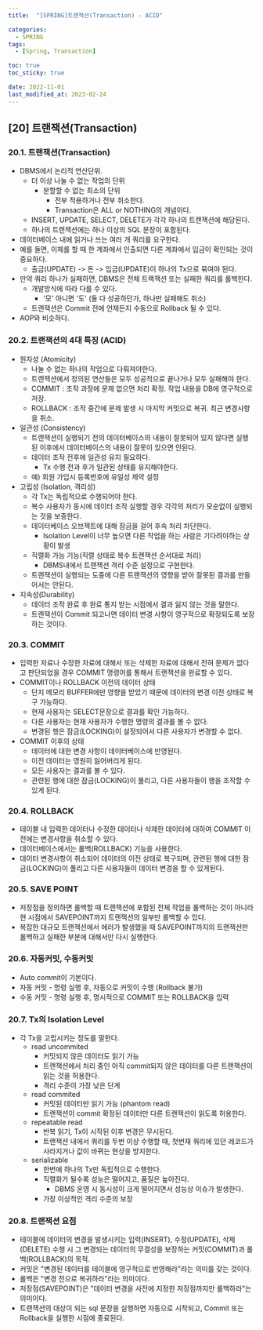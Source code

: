 ```yaml
---
title:  "[SPRING]트랜잭션(Transaction) - ACID"

categories:
  - SPRING
tags:
  - [Spring, Transaction]

toc: true
toc_sticky: true

date: 2022-11-01
last_modified_at: 2023-02-24
---
```

[20] 트랜잭션(Transaction)
---
### 20.1. 트랜잭션(Transaction)

- DBMS에서 논리적 연산단위.
  - 더 이상 나눌 수 없는 작업의 단위
    - 분할할 수 없는 최소의 단위
      - 전부 적용하거나 전부 취소한다.
      - Transaction은 ALL or NOTHING의 개념이다.
  - INSERT, UPDATE, SELECT, DELETE가 각각 하나의 트랜잭션에 해당된다.
  - 하나의 트랜잭션에는 하나 이상의 SQL 문장이 포함된다.
- 데이터베이스 내에 읽거나 쓰는 여러 개 쿼리를 요구한다.
- 예를 들면, 이체를 할 때 한 계좌에서 인출되면 다른 계좌에서 입금이 확인되는 것이 중요하다.
  - 출금(UPDATE) -> 돈 -> 입금(UPDATE)이 하나의 Tx으로 묶여야 된다.
- 만약 쿼리 하나가 실패하면, DBMS은 전체 트랙잭션 또는 실패한 쿼리를 롤백한다.
  - 개발방식에 따라 다를 수 있다.
    - '모' 아니면 '도' (둘 다 성공하던가, 하나만 실패해도 취소)
  - 트랜잭션은 Commit 전에 언제든지 수동으로 Rollback 될 수 있다.
- AOP와 비슷하다.

### 20.2. 트랜잭션의 4대 특징 (ACID)

- 원자성 (Atomicity)
  - 나눌 수 없는 하나의 작업으로 다뤄져야한다.
  - 트랜잭션에서 정의된 연산들은 모두 성공적으로 끝나거나 모두 실패해야 한다.
  - COMMIT : 조작 과정에 문제 없으면 처리 확정. 작업 내용을 DB에 영구적으로 저장.
  - ROLLBACK : 조작 중간에 문제 발생 시 마지막 커밋으로 복귀. 최근 변경사항을 취소.
- 일관성 (Consistency)
  - 트랜잭션이 실행되기 전의 데이터베이스의 내용이 잘못되어 있지 않다면 실행된 이후에서 데이터베이스의 내용이 잘못이 있으면 안된다.
  - 데이터 조작 전후에 일관성 유지 필요하다.
    - Tx 수행 전과 후가 일관된 상태를 유지해야한다.
  - 예) 회원 가입시 등록번호에 유일성 제약 설정
- 고립성 (Isolation, 격리성)
  - 각 Tx는 독립적으로 수행되어야 한다.
  - 복수 사용자가 동시에 데이터 조작 실행할 경우 각각의 처리가 모순없이 실행되는 것을 보증한다.
  - 데이터베이스 오브젝트에 대해 잠금을 걸어 후속 처리 차단한다.
    - Isolation Level이 너무 높으면 다른 작업을 하는 사람은 기다려야하는 상황이 발생
  - 직렬화 가능 기능(직렬 상태로 복수 트랜잭션 순서대로 처리)
    - DBMS내에서 트랜잭션 격리 수준 설정으로 구현한다.
  - 트랜잭션이 실행되는 도중에 다른 트랜잭션의 영향을 받아 잘못된 결과를 만들어서는 안된다.
- 지속성(Durability)
  - 데이터 조작 완료 후 완료 통지 받는 시점에서 결과 잃지 않는 것을 말한다.
  - 트랜잭션이 Commit 되고나면 데이터 변경 사항이 영구적으로 확정되도록 보장하는 것이다.

### 20.3. COMMIT

- 입력한 자료나 수정한 자료에 대해서 또는 삭제한 자료에 대해서 전혀 문제가 없다고 판단되었을 경우 COMMIT 명령어를 통해서 트랜잭션을 완료할 수 있다.
- COMMIT이나 ROLLBACK 이전의 데이터 상태
  - 단지 메모리 BUFFER에만 영향을 받았기 때문에 데이터의 변경 이전 상태로 복구 가능하다.
  - 현재 사용자는 SELECT문장으로 결과를 확인 가능하다.
  - 다른 사용자는 현재 사용자가 수행한 명령의 결과를 볼 수 없다.
  - 변경된 행은 잠금(LOCKING)이 설정되어서 다른 사용자가 변경할 수 없다.
- COMMIT 이후의 상태
  - 데이터에 대한 변경 사항이 데이터베이스에 반영된다.
  - 이전 데이터는 영원히 잃어버리게 된다.
  - 모든 사용자는 결과를 볼 수 있다.
  - 관련된 행에 대한 잠금(LOCKING)이 풀리고, 다른 사용자들이 행을 조작할 수 있게 된다.

### 20.4. ROLLBACK

- 테이블 내 입력한 데이터나 수정한 데이터나 삭제한 데이터에 대하여 COMMIT 이전에는 변경사항을 취소할 수 있다.
- 데이터베이스에서는 롤백(ROLLBACK) 기능을 사용한다.
- 데이터 변경사항이 취소되어 데이터의 이전 상태로 복구되며, 관련된 행에 대한 잠금(LOCKING)이 풀리고 다른 사용자들이 데이터 변경을 할 수 있게된다.

### 20.5. SAVE POINT

- 저장점을 정의하면 롤백할 때 트랜잭션에 포함된 전체 작업을 롤백하는 것이 아니라 현 시점에서 SAVEPOINT까지 트랜잭션의 일부만 롤백할 수 있다.
- 복잡한 대규모 트랜잭션에서 에러가 발생했을 때 SAVEPOINT까지의 트랜잭션만 롤백하고 실패한 부분에 대해서만 다시 실행한다.

### 20.6. 자동커밋, 수동커밋

- Auto commit이 기본이다.
- 자동 커밋 - 명령 실행 후, 자동으로 커밋이 수행 (Rollback 불가)
- 수동 커밋 - 명령 실행 후, 명시적으로 COMMIT 또는 ROLLBACK을 입력

### 20.7. Tx의 Isolation Level

- 각 Tx을 고립시키는 정도를 말한다.
  - read uncommited
    - 커밋되지 않은 데이터도 읽기 가능
    - 트랜잭션에서 처리 중인 아직 commit되지 않은 데이터를 다른 트랜잭션이 읽는 것을 허용한다.
    - 격리 수준이 가장 낮은 단계
  - read commited
    - 커밋된 데이터만 읽기 가능 (phantom read)
    - 트랜잭션이 commit 확정된 데이터만 다른 트랜잭션이 읽도록 허용한다.
  - repeatable read
    - 반복 읽기, Tx이 시작된 이후 변경은 무시된다.
    - 트랜잭션 내에서 쿼리를 두번 이상 수행할 때, 첫번재 쿼리에 있던 레코드가 사라지거나 값이 바뀌는 현상을 방지한다.
  - serializable
    - 한번에 하나의 Tx만 독립적으로 수행한다.
    - 직렬화가 될수록 성능은 떨어지고, 품질은 높아진다.
      - DBMS 운영 시 동시성이 크게 떨어지면서 성능상 이슈가 발생한다.
    - 가장 이상적인 격리 수준의 보장

### 20.8. 트랜잭션 요점

- 테이블에 데이터의 변경을 발생시키는 입력(INSERT), 수정(UPDATE), 삭제(DELETE) 수행 시 그 변경되는 데이터의 무결성을 보장하는 커밋(COMMIT)과 롤백(ROLLBACK)의 목적.
- 커밋은 "변경된 데이터를 테이블에 영구적으로 반영해라"라는 의미를 갖는 것이다.
- 롤백은 "변경 전으로 복귀하라"라는 의미이다.
- 저장점(SAVEPOINT)은 "데이터 변경을 사전에 지정한 저장점까지만 롤백하라"는 의미이다.
- 트랜잭션의 대상이 되는 sql 문장을 실행하면 자동으로 시작되고, Commit 또는 Rollback을 실행한 시점에 종료된다.